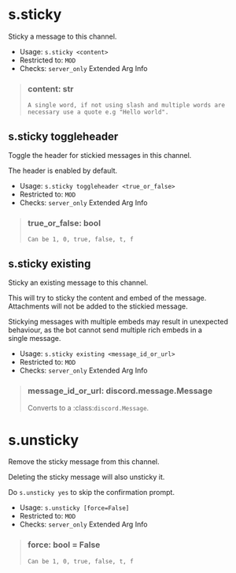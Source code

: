 # s.sticky
Sticky a message to this channel.<br/>
 - Usage: `s.sticky <content>`
 - Restricted to: `MOD`
 - Checks: `server_only`
Extended Arg Info
> ### content: str
> ```
> A single word, if not using slash and multiple words are necessary use a quote e.g "Hello world".
> ```
## s.sticky toggleheader
Toggle the header for stickied messages in this channel.<br/>

The header is enabled by default.<br/>
 - Usage: `s.sticky toggleheader <true_or_false>`
 - Restricted to: `MOD`
 - Checks: `server_only`
Extended Arg Info
> ### true_or_false: bool
> ```
> Can be 1, 0, true, false, t, f
> ```
## s.sticky existing
Sticky an existing message to this channel.<br/>

This will try to sticky the content and embed of the message.<br/>
Attachments will not be added to the stickied message.<br/>

Stickying messages with multiple embeds may result in unexpected<br/>
behaviour, as the bot cannot send multiple rich embeds in a<br/>
single message.<br/>
 - Usage: `s.sticky existing <message_id_or_url>`
 - Restricted to: `MOD`
 - Checks: `server_only`
Extended Arg Info
> ### message_id_or_url: discord.message.Message
> Converts to a :class:`discord.Message`.
> 
>     
# s.unsticky
Remove the sticky message from this channel.<br/>

Deleting the sticky message will also unsticky it.<br/>

Do `s.unsticky yes` to skip the confirmation prompt.<br/>
 - Usage: `s.unsticky [force=False]`
 - Restricted to: `MOD`
 - Checks: `server_only`
Extended Arg Info
> ### force: bool = False
> ```
> Can be 1, 0, true, false, t, f
> ```
